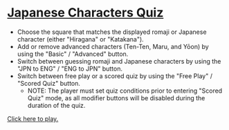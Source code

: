 <a href="https://bronsonavila.github.io/japanese-characters-quiz/">Japanese Characters Quiz</a>
===============================================================================================
+ Choose the square that matches the displayed romaji or Japanese character (either "Hiragana" or "Katakana").
+ Add or remove advanced characters (Ten-Ten, Maru, and Yōon) by using the "Basic" / "Advanced" button.
+ Switch between guessing romaji and Japanese characters by using the "JPN to ENG" / "ENG to JPN" button.
+ Switch between free play or a scored quiz by using the "Free Play" / "Scored Quiz" button.
  - NOTE: The player must set quiz conditions prior to entering "Scored Quiz" mode, as all modifier buttons will be disabled during the duration of the quiz.

<a href="https://bronsonavila.github.io/japanese-characters-quiz/">Click here to play.</a>
